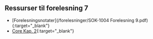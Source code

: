 ## Ressurser til forelesning 7

- [Forelesningsnotater](/forelesninger/SOK-1004 Forelesning 9.pdf){:target="_blank"}
- [Core Kap. 2](https://www.core-econ.org/the-economy/book/text/02.html){:target="_blank"}
